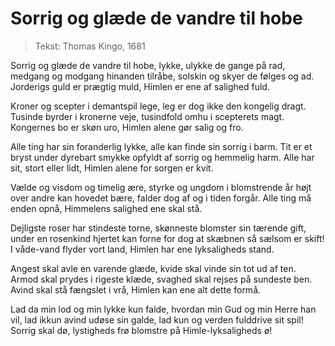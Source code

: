 

# Sorrig og glæde de vandre til hobe

> Tekst: Thomas Kingo, 1681

Sorrig og glæde de vandre til hobe,
lykke, ulykke de gange på rad,
medgang og modgang hinanden tilråbe,
solskin og skyer de følges og ad.
Jorderigs guld
er prægtig muld,
Himlen er ene af salighed fuld.

Kroner og scepter i demantspil lege,
leg er dog ikke den kongelig dragt.
Tusinde byrder i kronerne veje,
tusindfold omhu i scepterets magt.
Kongernes bo
er skøn uro,
Himlen alene gør salig og fro.

Alle ting har sin foranderlig lykke,
alle kan finde sin sorrig i barm.
Tit er et bryst under dyrebart smykke
opfyldt af sorrig og hemmelig harm.
Alle har sit,
stort eller lidt,
Himlen alene for sorgen er kvit.

Vælde og visdom og timelig ære,
styrke og ungdom i blomstrende år
højt over andre kan hovedet bære,
falder dog af og i tiden forgår.
Alle ting må
enden opnå,
Himmelens salighed ene skal stå.

Dejligste roser har stindeste torne,
skønneste blomster sin tærende gift,
under en rosenkind hjertet kan forne
for dog at skæbnen så sælsom er skift!
I våde-vand
flyder vort land,
Himlen har ene lyksaligheds stand.

Angest skal avle en varende glæde,
kvide skal vinde sin tot ud af ten.
Armod skal prydes i rigeste klæde,
svaghed skal rejses på sundeste ben.
Avind skal stå
fængslet i vrå,
Himlen kan ene alt dette formå.

Lad da min lod og min lykke kun falde,
hvordan min Gud og min Herre han vil,
lad ikkun avind udøse sin galde,
lad kun og verden fulddrive sit spil!
Sorrig skal dø,
lystigheds frø
blomstre på Himle-lyksaligheds ø! 